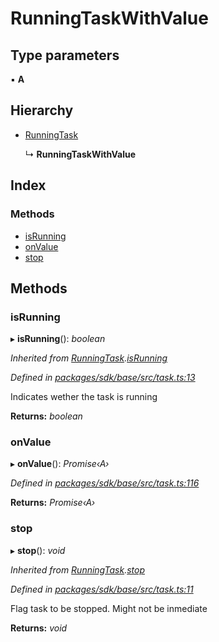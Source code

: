 # RunningTaskWithValue

## Type parameters

▪ **A**

## Hierarchy

* [RunningTask]()

  ↳ **RunningTaskWithValue**

## Index

### Methods

* [isRunning]()
* [onValue]()
* [stop]()

## Methods

### isRunning

▸ **isRunning**\(\): _boolean_

_Inherited from_ [_RunningTask_]()_._[_isRunning_]()

_Defined in_ [_packages/sdk/base/src/task.ts:13_](https://github.com/celo-org/celo-monorepo/blob/master/packages/sdk/base/src/task.ts#L13)

Indicates wether the task is running

**Returns:** _boolean_

### onValue

▸ **onValue**\(\): _Promise‹A›_

_Defined in_ [_packages/sdk/base/src/task.ts:116_](https://github.com/celo-org/celo-monorepo/blob/master/packages/sdk/base/src/task.ts#L116)

**Returns:** _Promise‹A›_

### stop

▸ **stop**\(\): _void_

_Inherited from_ [_RunningTask_]()_._[_stop_]()

_Defined in_ [_packages/sdk/base/src/task.ts:11_](https://github.com/celo-org/celo-monorepo/blob/master/packages/sdk/base/src/task.ts#L11)

Flag task to be stopped. Might not be inmediate

**Returns:** _void_

